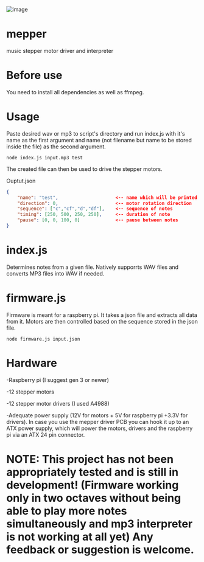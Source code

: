 ![image](https://user-images.githubusercontent.com/98588523/152417709-2008e586-28c6-4f2a-9e84-af8307ac01b9.png)

# mepper
music stepper motor driver and interpreter 

# Before use
You need to install all dependencies as well as ffmpeg.

# Usage
Paste desired wav or mp3 to script's directory and run index.js with it's name as the first argument and name (not filename but name to be stored inside the file) as the second argument.

    node index.js input.mp3 test

The created file can then be used to drive the stepper motors.

Ouptut.json
```json
{
    "name": "test",                     <-- name which will be printed to stdout 
    "direction": 0,                     <-- motor rotation direction
    "sequence": ["c","cf","d","df"],    <-- sequence of notes
    "timing": [250, 500, 250, 250],     <-- duration of note
    "pause": [0, 0, 100, 0]             <-- pause between notes
}
```

# index.js
Determines notes from a given file. Natively supporrts WAV files and converts MP3 files into WAV if needed.

# firmware.js
Firmware is meant for a raspberry pi. It takes a json file and extracts all data from it. Motors are then controlled based on the sequence stored in the json file.

    node firmware.js input.json

# Hardware
-Raspberry pi (I suggest gen 3 or newer)

-12 stepper motors

-12 stepper motor drivers (I used A4988)

-Adequate power supply (12V for motors + 5V for raspberry pi +3.3V for drivers). In case you use the mepper driver PCB you can hook it up to an ATX power supply, which will power the motors, drivers and the raspberry pi via an ATX 24 pin connector.

# NOTE: This project has not been appropriately tested and is still in development! (Firmware working only in two octaves without being able to play more notes simultaneously and mp3 interpreter is not working at all yet) Any feedback or suggestion is welcome.
